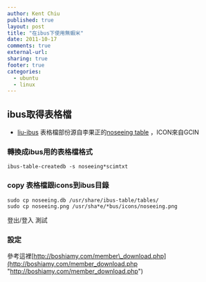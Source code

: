 ```yaml
---
author: Kent Chiu
published: true
layout: post
title: "在ibus下使用無蝦米"
date: 2011-10-17
comments: true
external-url:
sharing: true
footer: true
categories:
  - ubuntu
  - linux
---
```





ibus取得表格檔
--------------

-   [liu-ibus](http://wiki.kent-chiu.com/lib/exe/fetch.php?media=ubuntu:liu-ibus.zip "ubuntu:liu-ibus.zip")
    表格檔部份源自李果正的[noseeing
    table](http://edt1023.sayya.org/gcin/noseeing-12.tar.gz "http://edt1023.sayya.org/gcin/noseeing-12.tar.gz")
    ，ICON來自GCIN

### 轉換成ibus用的表格檔格式


```
ibus-table-createdb -s noseeing*scimtxt

```

### copy 表格檔跟icons到ibus目錄


```
sudo cp noseeing.db /usr/share/ibus-table/tables/
sudo cp noseeing.png /usr/sha*e/*bus/icons/noseeing.png

```

登出/登入 測試

### 設定

參考這裡[http://boshiamy.com/member\_download.php](http://boshiamy.com/member_download.php "http://boshiamy.com/member_download.php")


